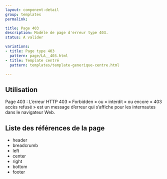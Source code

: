 ```yaml
---
layout: component-detail
group: templates
permalink:

title: Page 403
description: Modèle de page d'erreur type 403.
status: A valider

variations:
- title: Page type 403
  pattern: page/LA__403.html
- title: Template centré
  pattern: templates/template-generique-centre.html

---
```

## Utilisation

Page 403 : L’erreur HTTP 403 « Forbidden » ou « interdit » ou encore « 403 accès refusé » est un message d’erreur qui s’affiche pour les internautes dans le navigateur Web.


## Liste des références de la page

* header
* breadcrumb
* left
* center
* right
* bottom
* footer
